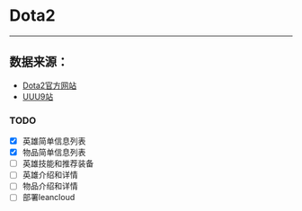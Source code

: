 # Dota2
------
## 数据来源：
- [Dota2官方网站](http://www.dota2.com.cn)
- [UUU9站](http://db.dota2.uuu9.com/)

### TODO
- [X] 英雄简单信息列表 
- [X] 物品简单信息列表
- [ ] 英雄技能和推荐装备
- [ ] 英雄介绍和详情
- [ ] 物品介绍和详情
- [ ] 部署leancloud
